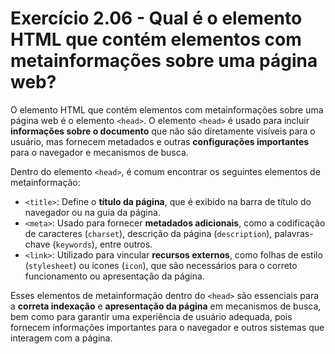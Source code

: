 # Exercício 2.06 - Qual é o elemento HTML que contém elementos com metainformações sobre uma página web?

O elemento HTML que contém elementos com metainformações sobre uma página web é o elemento `<head>`. O elemento `<head>` é usado para incluir **informações sobre o documento** que não são diretamente visíveis para o usuário, mas fornecem metadados e outras **configurações importantes** para o navegador e mecanismos de busca.

Dentro do elemento `<head>`, é comum encontrar os seguintes elementos de metainformação:

- `<title>`: Define o **título da página**, que é exibido na barra de título do navegador ou na guia da página.
- `<meta>`: Usado para fornecer **metadados adicionais**, como a codificação de caracteres (`charset`), descrição da página (`description`), palavras-chave (`keywords`), entre outros.
- `<link>`: Utilizado para vincular **recursos externos**, como folhas de estilo (`stylesheet`) ou ícones (`icon`), que são necessários para o correto funcionamento ou apresentação da página.

Esses elementos de metainformação dentro do `<head>` são essenciais para a **correta indexação** e **apresentação da página** em mecanismos de busca, bem como para garantir uma experiência de usuário adequada, pois fornecem informações importantes para o navegador e outros sistemas que interagem com a página.
